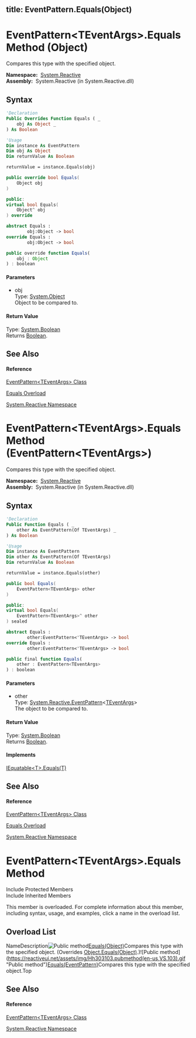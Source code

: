 title: EventPattern<TEventArgs>.Equals(Object)
---
# EventPattern\<TEventArgs\>.Equals Method (Object)

Compares this type with the specified object.

**Namespace:**  [System.Reactive](System.Reactive/System.Reactive)  
**Assembly:**  System.Reactive (in System.Reactive.dll)

## Syntax

```vb
'Declaration
Public Overrides Function Equals ( _
    obj As Object _
) As Boolean
```

```vb
'Usage
Dim instance As EventPattern
Dim obj As Object
Dim returnValue As Boolean

returnValue = instance.Equals(obj)
```

```csharp
public override bool Equals(
    Object obj
)
```

```c++
public:
virtual bool Equals(
    Object^ obj
) override
```

```fsharp
abstract Equals : 
        obj:Object -> bool 
override Equals : 
        obj:Object -> bool 
```

```javascript
public override function Equals(
    obj : Object
) : boolean
```

#### Parameters

- obj  
  Type: [System.Object](https://msdn.microsoft.com/en-us/library/e5kfa45b)  
  Object to be compared to.

#### Return Value

Type: [System.Boolean](https://msdn.microsoft.com/en-us/library/a28wyd50)  
Returns [Boolean](https://msdn.microsoft.com/en-us/library/a28wyd50).

## See Also

#### Reference

[EventPattern\<TEventArgs\> Class](EventPattern/EventPattern(TEventArgs))

[Equals Overload](Equals/EventPattern(TEventArgs).Equals)

[System.Reactive Namespace](System.Reactive/System.Reactive)







# EventPattern\<TEventArgs\>.Equals Method (EventPattern\<TEventArgs\>)

Compares this type with the specified object.

**Namespace:**  [System.Reactive](System.Reactive/System.Reactive)  
**Assembly:**  System.Reactive (in System.Reactive.dll)

## Syntax

```vb
'Declaration
Public Function Equals ( _
    other As EventPattern(Of TEventArgs) _
) As Boolean
```

```vb
'Usage
Dim instance As EventPattern
Dim other As EventPattern(Of TEventArgs)
Dim returnValue As Boolean

returnValue = instance.Equals(other)
```

```csharp
public bool Equals(
    EventPattern<TEventArgs> other
)
```

```c++
public:
virtual bool Equals(
    EventPattern<TEventArgs>^ other
) sealed
```

```fsharp
abstract Equals : 
        other:EventPattern<'TEventArgs> -> bool 
override Equals : 
        other:EventPattern<'TEventArgs> -> bool 
```

```javascript
public final function Equals(
    other : EventPattern<TEventArgs>
) : boolean
```

#### Parameters

- other  
  Type: [System.Reactive.EventPattern](EventPattern/EventPattern(TEventArgs))\<[TEventArgs](EventPattern/EventPattern(TEventArgs))\>  
  The object to be compared to.

#### Return Value

Type: [System.Boolean](https://msdn.microsoft.com/en-us/library/a28wyd50)  
Returns [Boolean](https://msdn.microsoft.com/en-us/library/a28wyd50).

#### Implements

[IEquatable\<T\>.Equals(T)](https://msdn.microsoft.com/en-us/library/m:system.iequatable%601.equals(%600)(v=VS.103))

## See Also

#### Reference

[EventPattern\<TEventArgs\> Class](EventPattern/EventPattern(TEventArgs))

[Equals Overload](Equals/EventPattern(TEventArgs).Equals)

[System.Reactive Namespace](System.Reactive/System.Reactive)








# EventPattern\<TEventArgs\>.Equals Method

Include Protected Members  
Include Inherited Members

This member is overloaded. For complete information about this member, including syntax, usage, and examples, click a name in the overload list.

## Overload List

NameDescription![Public method](https://reactiveui.net/assets/img/Hh303103.pubmethod(en-us,VS.103).gif "Public method")[Equals(Object)](https://msdn.microsoft.com/en-us/library/m:system.reactive.eventpattern%601.equals(system.object)(v=VS.103))Compares this type with the specified object. (Overrides [Object.Equals(Object)](https://msdn.microsoft.com/en-us/library/m:system.object.equals(system.object)(v=VS.103)).)![Public method](https://reactiveui.net/assets/img/Hh303103.pubmethod(en-us,VS.103).gif "Public method")[Equals(EventPattern<TEventArgs>)](https://msdn.microsoft.com/en-us/library/m:system.reactive.eventpattern%601.equals(system.reactive.eventpattern%7b%600%7d)(v=VS.103))Compares this type with the specified object.Top

## See Also

#### Reference

[EventPattern\<TEventArgs\> Class](EventPattern/EventPattern(TEventArgs))

[System.Reactive Namespace](System.Reactive/System.Reactive)





